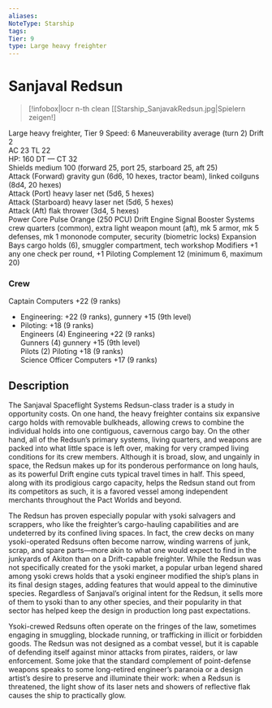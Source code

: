 ```yaml
---
aliases: 
NoteType: Starship
tags: 
Tier: 9
type: Large heavy freighter 
---
```


# Sanjaval Redsun

> [!infobox|locr n-th clean
>  [[Starship_SanjavakRedsun.jpg|Spielern zeigen!]
> 
Large heavy freighter, Tier 9 
Speed: 6
Maneuverability average (turn 2)
Drift 2  
AC 23
TL 22  
HP: 160
DT —
CT 32  
Shields medium 100 (forward 25, port 25, starboard 25, aft 25)  
Attack (Forward) gravity gun (6d6, 10 hexes, tractor beam), linked coilguns (8d4, 20 hexes)  
Attack (Port) heavy laser net (5d6, 5 hexes)  
Attack (Starboard) heavy laser net (5d6, 5 hexes)  
Attack (Aft) flak thrower (3d4, 5 hexes)  
Power Core Pulse Orange (250 PCU)
Drift Engine Signal Booster
Systems crew quarters (common), extra light weapon mount (aft), mk 5 armor, mk 5 defenses, mk 1 mononode computer, security (biometric locks)
Expansion Bays cargo holds (6), smuggler compartment, tech workshop
Modifiers +1 any one check per round, +1 Piloting
Complement 12 (minimum 6, maximum 20)

### Crew

Captain Computers +22 (9 ranks)
  - Engineering: +22 (9 ranks), gunnery +15 (9th level)
  - Piloting: +18 (9 ranks)  
Engineers (4) Engineering +22 (9 ranks)  
Gunners (4) gunnery +15 (9th level)  
Pilots (2) Piloting +18 (9 ranks)  
Science Officer Computers +17 (9 ranks)

## Description

The Sanjaval Spaceflight Systems Redsun-class trader is a study in opportunity costs. On one hand, the heavy freighter contains six expansive cargo holds with removable bulkheads, allowing crews to combine the individual holds into one contiguous, cavernous cargo bay. On the other hand, all of the Redsun’s primary systems, living quarters, and weapons are packed into what little space is left over, making for very cramped living conditions for its crew members. Although it is broad, slow, and ungainly in space, the Redsun makes up for its ponderous performance on long hauls, as its powerful Drift engine cuts typical travel times in half. This speed, along with its prodigious cargo capacity, helps the Redsun stand out from its competitors
as such, it is a favored vessel among independent merchants throughout the Pact Worlds and beyond.  
 
The Redsun has proven especially popular with ysoki salvagers and scrappers, who like the freighter’s cargo-hauling capabilities and are undeterred by its confined living spaces. In fact, the crew decks on many ysoki-operated Redsuns often become narrow, winding warrens of junk, scrap, and spare parts—more akin to what one would expect to find in the junkyards of Akiton than on a Drift-capable freighter. While the Redsun was not specifically created for the ysoki market, a popular urban legend shared among ysoki crews holds that a ysoki engineer modified the ship’s plans in its final design stages, adding features that would appeal to the diminutive species. Regardless of Sanjaval’s original intent for the Redsun, it sells more of them to ysoki than to any other species, and their popularity in that sector has helped keep the design in production long past expectations.  
 
Ysoki-crewed Redsuns often operate on the fringes of the law, sometimes engaging in smuggling, blockade running, or trafficking in illicit or forbidden goods. The Redsun was not designed as a combat vessel, but it is capable of defending itself against minor attacks from pirates, raiders, or law enforcement. Some joke that the standard complement of point-defense weapons speaks to some long-retired engineer’s paranoia or a design artist’s desire to preserve and illuminate their work: when a Redsun is threatened, the light show of its laser nets and showers of reflective flak causes the ship to practically glow.
